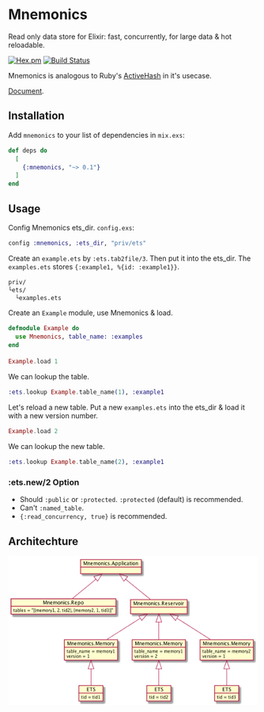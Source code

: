 Mnemonics
==
Read only data store for Elixir: fast, concurrently, for large data & hot reloadable.

[![Hex.pm](https://img.shields.io/hexpm/v/mnemonics.svg)](https://hex.pm/packages/mnemonics)
[![Build Status](https://travis-ci.org/ne-sachirou/mnemonics.svg?branch=master)](https://travis-ci.org/ne-sachirou/mnemonics)

Mnemonics is analogous to Ruby's [ActiveHash](https://github.com/zilkey/active_hash) in it's usecase.

[Document](https://hex.pm/docs/mnemonics).

Installation
--
Add `mnemonics` to your list of dependencies in `mix.exs`:

```elixir
def deps do
  [
    {:mnemonics, "~> 0.1"}
  ]
end
```

Usage
--
Config Mnemonics ets_dir. `config.exs`:

```elixir
config :mnemonics, :ets_dir, "priv/ets"
```

Create an `example.ets` by `:ets.tab2file/3`. Then put it into the ets_dir. The `examples.ets` stores `{:example1, %{id: :example1}}`.

```
priv/
└ets/
  └examples.ets
```

Create an `Example` module, use Mnemonics & load.

```elixir
defmodule Example do
  use Mnemonics, table_name: :examples
end

Example.load 1
```

We can lookup the table.

```elixir
:ets.lookup Example.table_name(1), :example1
```

Let's reload a new table. Put a new `examples.ets` into the ets_dir & load it with a new version number.

```elixir
Example.load 2
```

We can lookup the new table.

```elixir
:ets.lookup Example.table_name(2), :example1
```

### :ets.new/2 Option
* Should `:public` or `:protected`. `:protected` (default) is recommended.
* Can't `:named_table`.
* `{:read_concurrency, true}` is recommended.

## Architechture
[![processes](./processes.png)](https://github.com/ne-sachirou/mnemonics/blob/master/processes.png)
